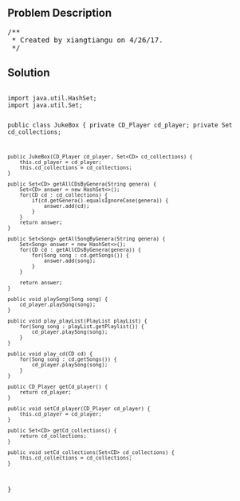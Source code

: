 <!--
<style>
  body { font-family: Arial, sans-serif; }
  .container { max-width: 100%; margin: auto; padding: 10px; }
  .comment-block { background-color: #f9f9f9; padding: 10px; border-left: 5px solid #ccc; max-width: 400px; margin: 20px; word-wrap: break-word; white-space: pre-wrap; }
  .code-block { background-color: #f4f4f4; padding: 10px; border: 1px solid #ddd; }
</style>
-->

<div class='container'>
<h2>Problem Description</h2>
<div class='comment-block'>
<pre>
/**
 * Created by xiangtiangu on 4/26/17.
 */
</pre>
</div>

<h2>Solution</h2>
<div class='code-block'>
<pre><code class='language-java'>
import java.util.HashSet;
import java.util.Set;

public class JukeBox {
    private CD_Player cd_player;
    private Set<CD> cd_collections;

    public JukeBox(CD_Player cd_player, Set<CD> cd_collections) {
        this.cd_player = cd_player;
        this.cd_collections = cd_collections;
    }

    public Set<CD> getAllCDsByGenera(String genera) {
        Set<CD> answer = new HashSet<>();
        for(CD cd : cd_collections) {
            if(cd.getGenera().equalsIgnoreCase(genera)) {
                answer.add(cd);
            }
        }
        return answer;
    }

    public Set<Song> getAllSongByGenera(String genera) {
        Set<Song> answer = new HashSet<>();
        for(CD cd : getAllCDsByGenera(genera)) {
            for(Song song : cd.getSongs()) {
                answer.add(song);
            }
        }

        return answer;
    }

    public void playSong(Song song) {
        cd_player.playSong(song);
    }

    public void play_playList(PlayList playList) {
        for(Song song : playList.getPlaylist()) {
            cd_player.playSong(song);
        }
    }

    public void play_cd(CD cd) {
        for(Song song : cd.getSongs()) {
            cd_player.playSong(song);
        }
    }

    public CD_Player getCd_player() {
        return cd_player;
    }

    public void setCd_player(CD_Player cd_player) {
        this.cd_player = cd_player;
    }

    public Set<CD> getCd_collections() {
        return cd_collections;
    }

    public void setCd_collections(Set<CD> cd_collections) {
        this.cd_collections = cd_collections;
    }


}
</code></pre>
</div>
</div>
